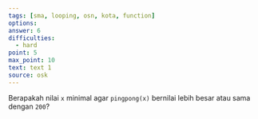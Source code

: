 ```yaml
---
tags: [sma, looping, osn, kota, function]
options: 
answer: 6
difficulties:
  - hard
point: 5
max_point: 10
text: text 1
source: osk
---
```


Berapakah nilai `x` minimal agar `pingpong(x)` bernilai lebih besar atau sama dengan `200`?
